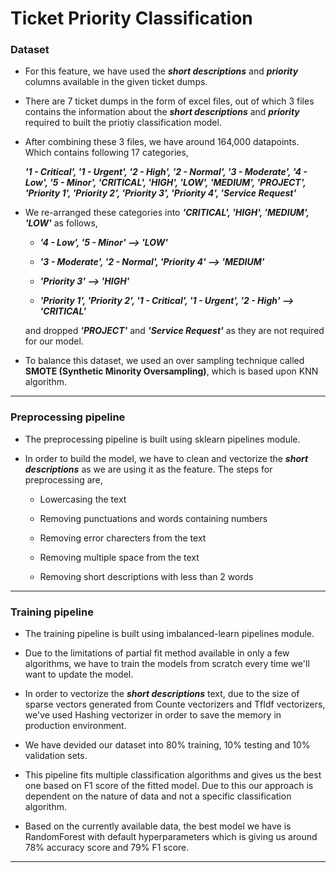 # Ticket Priority Classification

### Dataset

- For this feature, we have used the ***short descriptions*** and ***priority*** columns available in the given ticket dumps.

- There are 7 ticket dumps in the form of excel files, out of which 3 files contains the information about the ***short descriptions*** and ***priority*** required to built the priotiy classification model.

- After combining these 3 files, we have around 164,000 datapoints. Which contains following 17 categories,
	
	***'1 - Critical', '1 - Urgent', '2 - High', 
	'2 - Normal', '3 - Moderate', '4 - Low', 
	'5 - Minor', 'CRITICAL', 'HIGH', 
	'LOW', 'MEDIUM', 'PROJECT', 
	'Priority 1', 'Priority 2', 'Priority 3',
    'Priority 4', 'Service Request'***

- We re-arranged these categories into ***'CRITICAL', 'HIGH', 'MEDIUM', 'LOW'*** as follows,

	- ***'4 - Low', '5 - Minor' --> 'LOW'***

    - ***'3 - Moderate', '2 - Normal', 'Priority 4' --> 'MEDIUM'***

    - ***'Priority 3' --> 'HIGH'***
    
    - ***'Priority 1', 'Priority 2', '1 - Critical', '1 - Urgent', '2 - High' --> 'CRITICAL'***

  and dropped ***'PROJECT'*** and ***'Service Request'*** as they are not required for our model.

- To balance this dataset, we used an over sampling technique called **SMOTE (Synthetic Minority Oversampling)**, which is based upon KNN algorithm.

<hr>

### Preprocessing pipeline

- The preprocessing pipeline is built using sklearn pipelines module.

- In order to build the model, we have to clean and vectorize the ***short descriptions*** as we are using it as the feature. The steps for preprocessing are,
	
	- Lowercasing the text

	- Removing punctuations and words containing numbers

	- Removing error charecters from the text

	- Removing multiple space from the text

	- Removing short descriptions with less than 2 words

<hr>

### Training pipeline

- The training pipeline is built using imbalanced-learn pipelines module.

- Due to the limitations of partial fit method available in only a few algorithms, we have to train the models from scratch every time we'll want to update the model.

- In order to vectorize the ***short descriptions*** text, due to the size of sparse vectors generated from Counte vectorizers and TfIdf vectorizers, we've used Hashing vectorizer in order to save the memory in production environment.

- We have devided our dataset into 80% training, 10% testing and 10% validation sets.

- This pipeline fits multiple classification algorithms and gives us the best one based on F1 score of the fitted model. Due to this our approach is dependent on the nature of data and not a specific classification algorithm.

- Based on the currently available data, the best model we have is RandomForest with default hyperparameters which is giving us around 78% accuracy score and 79% F1 score.

<hr>